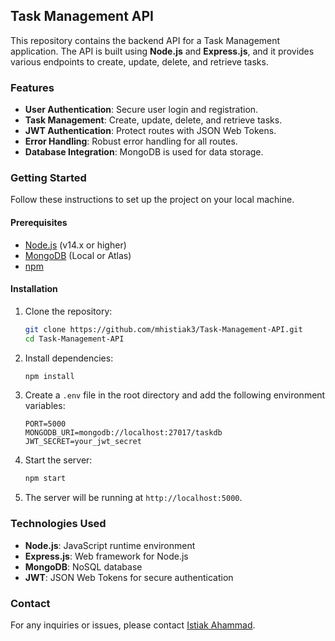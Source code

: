 
## Task Management API

This repository contains the backend API for a Task Management application. The API is built using **Node.js** and **Express.js**, and it provides various endpoints to create, update, delete, and retrieve tasks.

### Features

- **User Authentication**: Secure user login and registration.
- **Task Management**: Create, update, delete, and retrieve tasks.
- **JWT Authentication**: Protect routes with JSON Web Tokens.
- **Error Handling**: Robust error handling for all routes.
- **Database Integration**: MongoDB is used for data storage.

### Getting Started

Follow these instructions to set up the project on your local machine.

#### Prerequisites

- [Node.js](https://nodejs.org/en/download/) (v14.x or higher)
- [MongoDB](https://www.mongodb.com/try/download/community) (Local or Atlas)
- [npm](https://www.npmjs.com/get-npm)

#### Installation

1. Clone the repository:

    ```bash
    git clone https://github.com/mhistiak3/Task-Management-API.git
    cd Task-Management-API
    ```

2. Install dependencies:

    ```bash
    npm install
    ```

3. Create a `.env` file in the root directory and add the following environment variables:

    ```env
    PORT=5000
    MONGODB_URI=mongodb://localhost:27017/taskdb
    JWT_SECRET=your_jwt_secret
    ```

4. Start the server:

    ```bash
    npm start
    ```

5. The server will be running at `http://localhost:5000`.


### Technologies Used

- **Node.js**: JavaScript runtime environment
- **Express.js**: Web framework for Node.js
- **MongoDB**: NoSQL database
- **JWT**: JSON Web Tokens for secure authentication


### Contact

For any inquiries or issues, please contact [Istiak Ahammad](https://github.com/mhistiak3).
